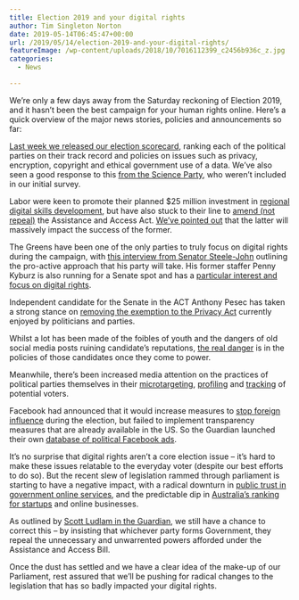 ```yaml
---
title: Election 2019 and your digital rights
author: Tim Singleton Norton
date: 2019-05-14T06:45:47+00:00
url: /2019/05/14/election-2019-and-your-digital-rights/
featureImage: /wp-content/uploads/2018/10/7016112399_c2456b936c_z.jpg
categories:
  - News

---
```

We&#8217;re only a few days away from the Saturday reckoning of Election 2019, and it hasn&#8217;t been the best campaign for your human rights online. Here&#8217;s a quick overview of the major news stories, policies and announcements so far:

[Last week we released our election scorecard][1], ranking each of the political parties on their track record and policies on issues such as privacy, encryption, copyright and ethical government use of a data. We&#8217;ve also seen a good response to this [from the Science Party][2], who weren&#8217;t included in our initial survey.

Labor were keen to promote their planned $25 million investment in [regional digital skills development][3], but have also stuck to their line to [amend (not repeal)][4] the Assistance and Access Act. [We&#8217;ve pointed out][5] that the latter will massively impact the success of the former.

The Greens have been one of the only parties to truly focus on digital rights during the campaign, with [this interview from Senator Steele-John][6] outlining the pro-active approach that his party will take. His former staffer Penny Kyburz is also running for a Senate spot and has a [particular interest and focus on digital rights][7].

Independent candidate for the Senate in the ACT Anthony Pesec has taken a strong stance on [removing the exemption to the Privacy Act][8] currently enjoyed by politicians and parties.

Whilst a lot has been made of the foibles of youth and the dangers of old social media posts ruining candidate&#8217;s reputations, [the real danger][9] is in the policies of those candidates once they come to power.

Meanwhile, there&#8217;s been increased media attention on the practices of political parties themselves in their [microtargeting][10], [profiling][11] and [tracking][12] of potential voters.

Facebook had announced that it would increase measures to [stop foreign influence][13] during the election, but failed to implement transparency measures that are already available in the US. So the Guardian launched their own [database of political Facebook ads][14].

It&#8217;s no surprise that digital rights aren&#8217;t a core election issue &#8211; it&#8217;s hard to make these issues relatable to the everyday voter (despite our best efforts to do so). But the recent slew of legislation rammed through parliament is starting to have a negative impact, with a radical downturn in [public trust in government online services][15], and the predictable dip in [Australia&#8217;s ranking for startups][16] and online businesses.

As outlined by [Scott Ludlam in the Guardian][17], we still have a chance to correct this &#8211; by insisting that whichever party forms Government, they repeal the unnecessary and unwarrented powers afforded under the Assistance and Access Bill.

Once the dust has settled and we have a clear idea of the make-up of our Parliament, rest assured that we&#8217;ll be pushing for radical changes to the legislation that has so badly impacted your digital rights.

 [1]: https://digitalrightswatch.org.au/2019/05/02/federal-election-2019/
 [2]: https://www.scienceparty.org.au/a_response_to_the_digital_rights_watch_2019_federal_election_survey
 [3]: https://www.afr.com/technology/technology-companies/shadow-boxing-ed-husic-s-solo-digital-economy-jobs-fight-20190502-p51jiw
 [4]: https://www.itwire.com/government-tech-policy/encryption-law-labor-says-no-repeal,-but-promises-urgent-amendments.html
 [5]: https://digitalrightswatch.org.au/2019/05/10/digital-skills-investment-undermined-by-major-parties-digital-rights-legislation/
 [6]: https://www.innovationaus.com/2019/05/Greens-on-tech-and-digital-rights
 [7]: https://www.facebook.com/drpennykyburz/photos/a.2120501164687101/2657072664363279/?type=3&theater
 [8]: https://anthonypesec.com.au/2019/05/03/politicians-should-lose-privacy-immunity/
 [9]: http://rightnow.org.au/opinion-3/elections-digital-rights-privacy/
 [10]: https://www.abc.net.au/news/2019-04-25/the-trump-style-gameification-of-political-campaigning-comes-to-/11043072?pfmredir=sm&section=politics
 [11]: https://www.crikey.com.au/2019/04/26/how-to-use-facebook-to-influence-australian-voters-for-just-20-a-day/
 [12]: https://www.abc.net.au/news/science/2019-05-02/email-tracking-parties-lobby-groups-australian-federal-election/11056186
 [13]: https://www.abc.net.au/news/science/2019-04-05/facebooks--ad-rules-dont-go-far-enough-for-australian-election/10972148
 [14]: https://www.theguardian.com/australia-news/ng-interactive/2019/may/01/australian-election-campaign-database-of-political-facebook-advertising?CMP=Share_iOSApp_Other
 [15]: https://www.computerworld.com.au/article/661545/government-apps-among-least-trusted-when-it-comes-protecting-privacy/
 [16]: https://www.smh.com.au/business/small-business/australia-drops-in-global-startup-rankings-3-years-on-from-turnbull-s-innovation-push-20190507-p51kqr.html
 [17]: https://www.theguardian.com/commentisfree/2019/may/17/we-can-still-undo-some-of-the-damage-done-to-our-digital-rights
